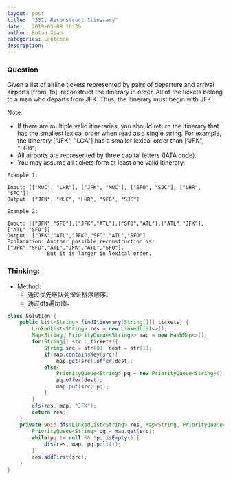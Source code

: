 ```yaml
---
layout: post
title:  "332. Reconstruct Itinerary"
date:   2019-05-08 10:39
author: Botao Xiao
categories: Leetcode
description:
---
```

### Question
Given a list of airline tickets represented by pairs of departure and arrival airports [from, to], reconstruct the itinerary in order. All of the tickets belong to a man who departs from JFK. Thus, the itinerary must begin with JFK.

Note:
* If there are multiple valid itineraries, you should return the itinerary that has the smallest lexical order when read as a single string. For example, the itinerary ["JFK", "LGA"] has a smaller lexical order than ["JFK", "LGB"].
* All airports are represented by three capital letters (IATA code).
* You may assume all tickets form at least one valid itinerary.


```
Example 1:

Input: [["MUC", "LHR"], ["JFK", "MUC"], ["SFO", "SJC"], ["LHR", "SFO"]]
Output: ["JFK", "MUC", "LHR", "SFO", "SJC"]

Example 2:

Input: [["JFK","SFO"],["JFK","ATL"],["SFO","ATL"],["ATL","JFK"],["ATL","SFO"]]
Output: ["JFK","ATL","JFK","SFO","ATL","SFO"]
Explanation: Another possible reconstruction is ["JFK","SFO","ATL","JFK","ATL","SFO"].
             But it is larger in lexical order.

```

### Thinking:
* Method:
	* 通过优先级队列保证排序顺序。
	* 通过dfs遍历图。

```Java
class Solution {
    public List<String> findItinerary(String[][] tickets) {
        LinkedList<String> res = new LinkedList<>();
        Map<String, PriorityQueue<String>> map = new HashMap<>();
        for(String[] str : tickets){
            String src = str[0], dest = str[1];
            if(map.containsKey(src))
                map.get(src).offer(dest);
            else{
                PriorityQueue<String> pq = new PriorityQueue<String>();
                pq.offer(dest);
                map.put(src, pq);
            }
        }
        dfs(res, map, "JFK");
        return res;
    }
    private void dfs(LinkedList<String> res, Map<String, PriorityQueue<String>> map, String src){
        PriorityQueue<String> pq = map.get(src);
        while(pq != null && !pq.isEmpty()){
            dfs(res, map, pq.poll());
        }
        res.addFirst(src);
    }
}
```